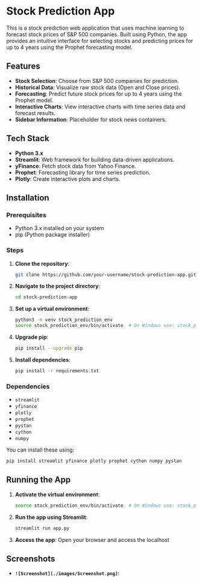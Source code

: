 # Stock Prediction App

This is a stock prediction web application that uses machine learning to forecast stock prices of S&P 500 companies. Built using Python, the app provides an intuitive interface for selecting stocks and predicting prices for up to 4 years using the Prophet forecasting model.

## Features
- **Stock Selection**: Choose from S&P 500 companies for prediction.
- **Historical Data**: Visualize raw stock data (Open and Close prices).
- **Forecasting**: Predict future stock prices for up to 4 years using the Prophet model.
- **Interactive Charts**: View interactive charts with time series data and forecast results.
- **Sidebar Information**: Placeholder for stock news containers.

## Tech Stack
- **Python 3.x**
- **Streamlit**: Web framework for building data-driven applications.
- **yFinance**: Fetch stock data from Yahoo Finance.
- **Prophet**: Forecasting library for time series prediction.
- **Plotly**: Create interactive plots and charts.

## Installation

### Prerequisites
- Python 3.x installed on your system
- pip (Python package installer)

### Steps

1. **Clone the repository**:
    ```bash
    git clone https://github.com/your-username/stock-prediction-app.git
    ```

2. **Navigate to the project directory**:
    ```bash
    cd stock-prediction-app
    ```

3. **Set up a virtual environment**:
    ```bash
    python3 -m venv stock_prediction_env
    source stock_prediction_env/bin/activate  # On Windows use: stock_prediction_env\Scripts\activate
    ```

4. **Upgrade pip**:
    ```bash
    pip install --upgrade pip
    ```

5. **Install dependencies**:
    ```bash
    pip install -r requirements.txt
    ```

### Dependencies
- `streamlit`
- `yfinance`
- `plotly`
- `prophet`
- `pystan`
- `cython`
- `numpy`

You can install these using:
```bash
pip install streamlit yfinance plotly prophet cython numpy pystan
```

## Running the App

1. **Activate the virtual environment**:
    ```bash
    source stock_prediction_env/bin/activate  # On Windows use: stock_prediction_env\Scripts\activate
    ```

2. **Run the app using Streamlit**:
    ```bash
    streamlit run app.py
    ```

3. **Access the app**: 
   Open your browser and access the localhost 

## Screenshots
- **`![Screenshot](./images/Screenshot.png)`**:
